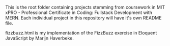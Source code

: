 This is the root folder containing projects stemming from coursework in MIT xPRO - Professional Certificate in Coding: Fullstack Development with MERN. Each individual project in this repository will have it's own README file.

fizzbuzz.html is my implementation of the FizzBuzz exercise in Eloquent JavaScript by Marijn Haverbeke.

